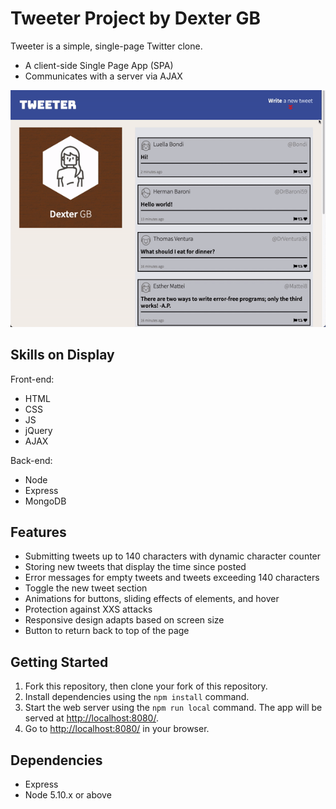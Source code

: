 # Tweeter Project by Dexter GB

Tweeter is a simple, single-page Twitter clone.

- A client-side Single Page App (SPA)
- Communicates with a server via AJAX

!["GIF of Basic Functionality"](https://github.com/dextergb/tweeter/blob/master/docs/functionality.gif?raw=true)

## Skills on Display

Front-end:

- HTML
- CSS
- JS
- jQuery
- AJAX

Back-end:

- Node
- Express
- MongoDB

## Features

- Submitting tweets up to 140 characters with dynamic character counter
- Storing new tweets that display the time since posted
- Error messages for empty tweets and tweets exceeding 140 characters
- Toggle the new tweet section
- Animations for buttons, sliding effects of elements, and hover
- Protection against XXS attacks
- Responsive design adapts based on screen size
- Button to return back to top of the page

## Getting Started

1. Fork this repository, then clone your fork of this repository.
2. Install dependencies using the `npm install` command.
3. Start the web server using the `npm run local` command. The app will be served at <http://localhost:8080/>.
4. Go to <http://localhost:8080/> in your browser.

## Dependencies

- Express
- Node 5.10.x or above
